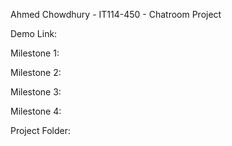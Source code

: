 Ahmed Chowdhury - IT114-450 - Chatroom Project

Demo Link:

Milestone 1:

Milestone 2:

Milestone 3:

Milestone 4:

Project Folder:
